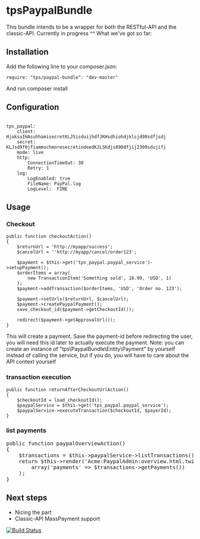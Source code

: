 tpsPaypalBundle
================================

This bundle intends to be a wrapper for both the RESTful-API and the classic-API.
Currently in progress ^^ 
What we've got so far:

Installation
------------
Add the following line to your composer.json:

<pre><code>require: "tps/paypal-bundle": "dev-master"</code></pre>

And run composer install

Configuration
-------------
<pre><code>
tps_paypal:
    client: HjaksuIHAsuhhamisecretKLJSisduijhdfJKHsdhiohdjklsjd90sdfjsdj
    secret: KLJsd9f0jfiammuchmoresecretindeedKJLSKdjs890dfjij2309sdujifj
    mode: live
    http:
        ConnectionTimeOut: 30
        Retry: 1
    log:
        LogEnabled: true
        FileName: PayPal.log
        LogLevel:  FINE
</pre></code>

Usage
-----
### Checkout

<pre><code>public function checkoutAction()
{
	$returnUrl = 'http://myapp/success';
	$cancelUrl = ''http://myapp/cancel/order123';

    $payment = $this->get('tps_paypal.paypal_service')->setupPayment();
    $orderItems = array(
        new TransactionItem('Something sold', 18.99, 'USD', 1)
    );
    $payment->addTransaction($orderItems, 'USD', 'Order no. 123');

    $payment->setUrls($returnUrl, $cancelUrl);
    $payment->createPaypalPayment();
	save_checkout_id($payment->getCheckoutId());

	redirect($payment->getApprovalUrl());
}</code></pre>

This will create a payment. Save the payment-id before redirecting the user, you will need this id later to actually execute the payment.
Note: you can create an instance of "tps\PaypalBundle\Entity\Payment" by yourself instead of calling the service,
but if you do, you will have to care about the API context yourself

### transaction execution
<pre><code>public function returnAfterCheckoutUrlAction()
{
	$checkoutId = load_checkoutId();
	$paypalService = $this->get('tps_paypal.paypal_service');
	$paypalService->executeTransaction($checkoutId, $payerId);
}</code></pre>

### list payments
<pre><ocde>public function paypalOverviewAction()
{
	$transactions = $this->paypalService->listTransactions();
	return $this->render('Acme:PaypalAdmin:overview.html.twig',
		array('payments' => $transactions->getPayments())
	);
}</pre></code>

Next steps
----------
- Nicing the part
- Classic-API MassPayment support

 [![Build Status](https://travis-ci.org/leberknecht/tpsPaypalBundle.png)](https://travis-ci.org/leberknecht/tpsPaypalBundle)